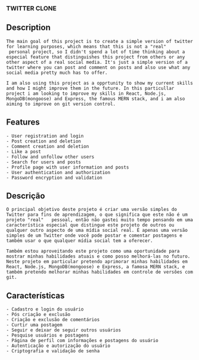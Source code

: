 ### TWITTER CLONE

## Description

    The main goal of this project is to create a simple version of twitter for learning purposes, which means that this is not a "real"    personal project, so I didn't spend a lot of time thinking about a especial feature that distinguishes this project from others or any other aspect of a real social media. It's just a simple version of a twitter where you can post and comment on posts and also use what any social media pretty much has to offer.

    I am also using this project as a opprtunity to show my current skills and how I might improve them in the future. In this particullar project i am looking to improve my skills in React, Node.js, MongoDB(mongoose) and Express, the famous MERN stack, and i am also aiming to improve on git version control.



## Features

    - User registration and login
    - Post creation and deletion
    - Comment creation and deletion
    - Like a post    
    - Follow and unfollow other users
    - Search for users and posts
    - Profile page with user information and posts
    - User authentication and authorization
    - Password encryption and validation

## Descrição

    O principal objetivo deste projeto é criar uma versão simples do Twitter para fins de aprendizagem, o que significa que este não é um projeto "real"   pessoal, então não gastei muito tempo pensando em uma característica especial que distingue este projeto de outros ou qualquer outro aspecto de uma mídia social real. É apenas uma versão simples de um Twitter onde você pode postar e comentar postagens e também usar o que qualquer mídia social tem a oferecer.

    Também estou aproveitando este projeto como uma oportunidade para mostrar minhas habilidades atuais e como posso melhorá-las no futuro. Neste projeto em particular pretendo aprimorar minhas habilidades em React, Node.js, MongoDB(mongoose) e Express, a famosa MERN stack, e também pretendo melhorar minhas habilidades em controle de versões com git.



## Características

    - Cadastro e login do usuário
    - Pós criação e exclusão
    - Criação e exclusão de comentários
    - Curtir uma postagem    
    - Seguir e deixar de seguir outros usuários
    - Pesquise usuários e postagens
    - Página de perfil com informações e postagens do usuário
    - Autenticação e autorização do usuário
    - Criptografia e validação de senha
